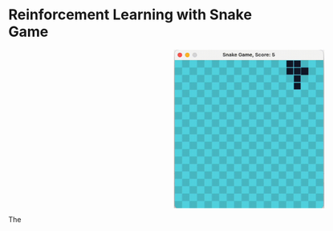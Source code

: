 # Reinforcement Learning with Snake Game

<div style="width: 100vw">
    <img src="demo-recording.gif" alt="demo" width="300" style="display: block; margin: auto">
</div>

The 